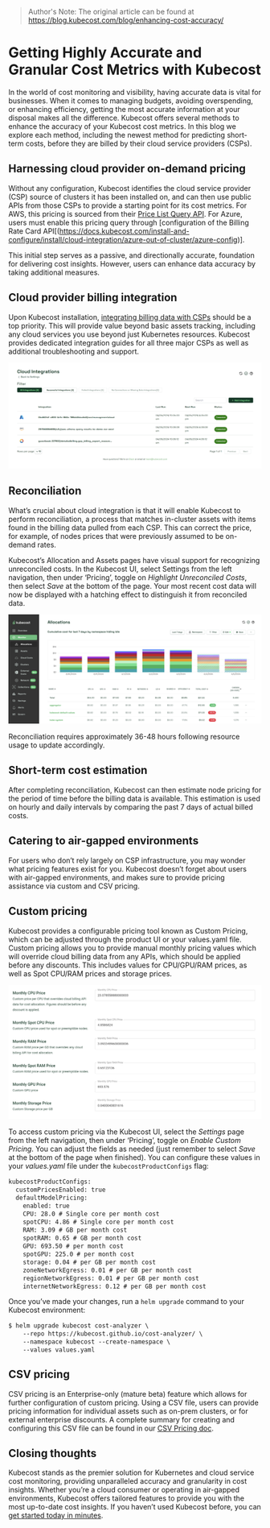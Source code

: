 > Author's Note: The original article can be found at https://blog.kubecost.com/blog/enhancing-cost-accuracy/

# Getting Highly Accurate and Granular Cost Metrics with Kubecost

In the world of cost monitoring and visibility, having accurate data is vital for businesses. When it comes to managing budgets, avoiding overspending, or enhancing efficiency, getting the most accurate information at your disposal makes all the difference. Kubecost offers several methods to enhance the accuracy of your Kubecost cost metrics. In this blog we explore each method, including the newest method for predicting short-term costs, before they are billed by their cloud service providers (CSPs).

## Harnessing cloud provider on-demand pricing

Without any configuration, Kubecost identifies the cloud service provider (CSP) source of clusters it has been installed on, and can then use public APIs from those CSPs to provide a starting point for its cost metrics. For AWS, this pricing is sourced from their [Price List Query API](https://docs.aws.amazon.com/awsaccountbilling/latest/aboutv2/using-price-list-query-api.html). For Azure, users must enable this pricing query through [configuration of the Billing Rate Card API[(https://docs.kubecost.com/install-and-configure/install/cloud-integration/azure-out-of-cluster/azure-config)].

This initial step serves as a passive, and directionally accurate, foundation for delivering cost insights. However, users can enhance data accuracy by taking additional measures.

## Cloud provider billing integration

Upon Kubecost installation, [integrating billing data with CSPs](https://docs.kubecost.com/install-and-configure/install/cloud-integration) should be a top priority. This will provide value beyond basic assets tracking, including any cloud services you use beyond just Kubernetes resources. Kubecost provides dedicated integration guides for all three major CSPs as well as additional troubleshooting and support.

![Example cloud integrations](/Kubecost/Blog/blog-images/cloudintegrations.png)

## Reconciliation

What’s crucial about cloud integration is that it will enable Kubecost to perform reconciliation, a process that matches in-cluster assets with items found in the billing data pulled from each CSP. This can correct the price, for example, of nodes prices that were previously assumed to be on-demand rates.

Kubecost’s Allocation and Assets pages have visual support for recognizing unreconciled costs. In the Kubecost UI, select Settings from the left navigation, then under ‘Pricing’, toggle on *Highlight Unreconciled Costs*, then select *Save* at the bottom of the page. Your most recent cost data will now be displayed with a hatching effect to distinguish it from reconciled data.

![Unreconciled costs](/Kubecost/Blog/blog-images/unreconciledcosts.png)

Reconciliation requires approximately 36-48 hours following resource usage to update accordingly.

## Short-term cost estimation

After completing reconciliation, Kubecost can then estimate node pricing for the period of time before the billing data is available. This estimation is used on hourly and daily intervals by comparing the past 7 days of actual billed costs.

## Catering to air-gapped environments

For users who don’t rely largely on CSP infrastructure, you may wonder what pricing features exist for you. Kubecost doesn’t forget about users with air-gapped environments, and makes sure to provide pricing assistance via custom and CSV pricing.

## Custom pricing

Kubecost provides a configurable pricing tool known as Custom Pricing, which can be adjusted through the product UI or your values.yaml file. Custom pricing allows you to provide manual monthly pricing values which will override cloud billing data from any APIs, which should be applied before any discounts. This includes values for CPU/GPU/RAM prices, as well as Spot CPU/RAM prices and storage prices.

![Custom pricing](/Kubecost/Blog/blog-images/custompricing.png)

To access custom pricing via the Kubecost UI, select the *Settings* page from the left navigation, then under ‘Pricing’, toggle on *Enable Custom Pricing*. You can adjust the fields as needed (just remember to select *Save* at the bottom of the page when finished). You can configure these values in your *values.yaml* file under the `kubecostProductConfigs` flag:

```
kubecostProductConfigs:
  customPricesEnabled: true
  defaultModelPricing:
    enabled: true
    CPU: 28.0 # Single core per month cost
    spotCPU: 4.86 # Single core per month cost
    RAM: 3.09 # GB per month cost
    spotRAM: 0.65 # GB per month cost
    GPU: 693.50 # per month cost
    spotGPU: 225.0 # per month cost
    storage: 0.04 # per GB per month cost
    zoneNetworkEgress: 0.01 # per GB per month cost
    regionNetworkEgress: 0.01 # per GB per month cost
    internetNetworkEgress: 0.12 # per GB per month cost
```

Once you’ve made your changes, run a `helm upgrade` command to your Kubecost environment:

```
$ helm upgrade kubecost cost-analyzer \
    --repo https://kubecost.github.io/cost-analyzer/ \
    --namespace kubecost --create-namespace \
    --values values.yaml
```

## CSV pricing

CSV pricing is an Enterprise-only (mature beta) feature which allows for further configuration of custom pricing. Using a CSV file, users can provide pricing information for individual assets such as on-prem clusters, or for external enterprise discounts. A complete summary for creating and configuring this CSV file can be found in our [CSV Pricing doc](https://docs.kubecost.com/install-and-configure/advanced-configuration/csv-pricing).

## Closing thoughts

Kubecost stands as the premier solution for Kubernetes and cloud service cost monitoring, providing unparalleled accuracy and granularity in cost insights. Whether you’re a cloud consumer or operating in air-gapped environments, Kubecost offers tailored features to provide you with the most up-to-date cost insights. If you haven’t used Kubecost before, you can [get started today in minutes](https://www.kubecost.com/install.html#show-instructions).